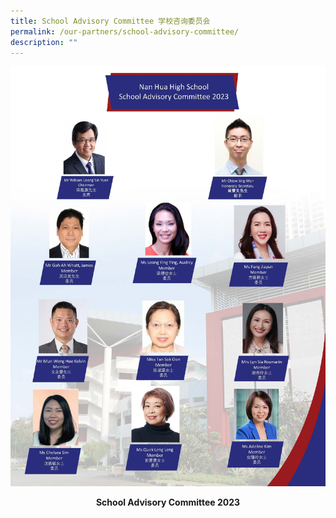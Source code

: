 ```yaml
---
title: School Advisory Committee 学校咨询委员会
permalink: /our-partners/school-advisory-committee/
description: ""
---
```

![](/images/SAC%20Poster_Portrait%202023_P.jpg)
<p style="text-align: center"><strong>School Advisory Committee 2023</strong></p>